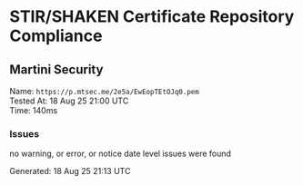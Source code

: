 # STIR/SHAKEN Certificate Repository Compliance

## Martini Security

Name: `https://p.mtsec.me/2e5a/EwEopTEtOJq0.pem`\
Tested At: 18 Aug 25 21:00 UTC\
Time: 140ms

### Issues

no warning, or error, or notice date level issues were found

Generated: 18 Aug 25 21:13 UTC